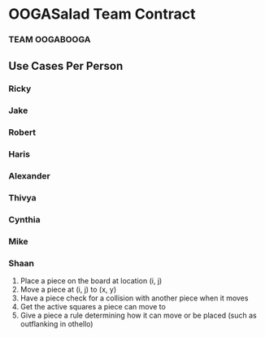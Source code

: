 # OOGASalad Team Contract

### TEAM OOGABOOGA

## Use Cases Per Person

### Ricky

### Jake

### Robert

### Haris

### Alexander

### Thivya

### Cynthia

### Mike

### Shaan
1. Place a piece on the board at location (i, j)
2. Move a piece at (i, j) to (x, y)
3. Have a piece check for a collision with another piece when it moves
4. Get the active squares a piece can move to
5. Give a piece a rule determining how it can move or be placed (such as outflanking in othello)